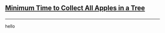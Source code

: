 <h2><a href="https://leetcode.com/problems/minimum-time-to-collect-all-apples-in-a-tree/submissions/876826242/">Minimum Time to Collect All Apples in a Tree</a></h2><h3></h3><hr>hello